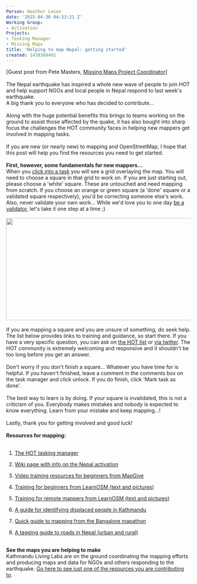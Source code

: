 ```yaml
---
Person: Heather Leson
date: '2015-04-30 04:33:21 Z'
Working Group:
- Activation
Projects:
- Tasking Manager
- Missing Maps
title: 'Helping to map Nepal: getting started'
created: 1430368401
---
```

<div class="ace-line gutter-author-p-222507 emptyGutter" data-author-link="/ep/profile/EnFLnS1VcyT" data-author-name="Pete M" data-author-initials="PM"><span>[Guest post from Pete Masters, <a href="http://www.missingmaps.org/" target="_blank">Missing Maps Project Coordinator</a>]</span></div><div class="ace-line gutter-author-p-222507 emptyGutter" data-author-link="/ep/profile/EnFLnS1VcyT" data-author-name="Pete M" data-author-initials="PM">&nbsp;</div><div class="ace-line gutter-author-p-222507 emptyGutter" data-author-link="/ep/profile/EnFLnS1VcyT" data-author-name="Pete M" data-author-initials="PM">Th<span class="author-p-222507">e Nepal earthquake has inspired a whole new wave of people to join HOT and help support NGOs and local people in Nepal respond to last week's earthquake.</span></div><div id="magicdomid6" class="ace-line gutter-author-p-222507 emptyGutter" data-author-link="/ep/profile/EnFLnS1VcyT" data-author-name="Pete M" data-author-initials="PM"><span class="author-p-222507">A big thank you to everyone who has decided to contribute...</span></div><div id="magicdomid7" class="ace-line longKeep gutter-noauthor">&nbsp;</div><div id="magicdomid8" class="ace-line gutter-author-p-222507 emptyGutter" data-author-link="/ep/profile/EnFLnS1VcyT" data-author-name="Pete M" data-author-initials="PM"><span class="author-p-222507">Along with the huge potential benefits this brings to teams working on the ground to assist those affected by the quake, it has also bought into sharp focus the challenges the HOT community faces in helping new mappers get involved in mapping tasks.</span></div><div id="magicdomid9" class="ace-line longKeep gutter-noauthor">&nbsp;</div><div class="ace-line gutter-author-p-222507 emptyGutter" data-author-link="/ep/profile/EnFLnS1VcyT" data-author-name="Pete M" data-author-initials="PM"><span class="author-p-222507">If you are new (or nearly new) to mapping and OpenStreetMap, I hope that this post will help you find the resources you need to get started.</span><div id="magicdomid11" class="ace-line longKeep gutter-noauthor">&nbsp;</div><div id="magicdomid12" class="ace-line gutter-author-p-222507 emptyGutter toc-entry" data-author-link="/ep/profile/EnFLnS1VcyT" data-author-name="Pete M" data-author-initials="PM"><span class="author-p-222507 b"><strong>First, however, some fundamentals for new mappers...</strong></span></div><div class="ace-line gutter-author-p-222507 emptyGutter toc-entry" data-author-link="/ep/profile/EnFLnS1VcyT" data-author-name="Pete M" data-author-initials="PM"><div id="magicdomid14" class="ace-line gutter-author-p-222507 emptyGutter" data-author-link="/ep/profile/EnFLnS1VcyT" data-author-name="Pete M" data-author-initials="PM"><span class="author-p-222507">When you </span><span class="author-p-222507 attrlink url"><a class="attrlink" href="http://tasks.hotosm.org/">click into a task</a></span><span class="author-p-222507"> you will see a grid overlaying the map. You will need to choose a square in that grid to work on. If you are just starting out, please choose a 'white' square. These are untouched and need mapping from scratch. If you choose an orange or green square (a 'done' square or a validated square respectively), you'd be correcting someone else's work. Also, never validate your own work... While we'd love you to one day </span><span class="author-p-222507 attrlink url"><a class="attrlink" href="http://wiki.openstreetmap.org/wiki/OSM_Tasking_Manager/Validating_data">be a validator</a></span><span class="author-p-222507">, let's take it one step at a time ;)</span></div><div class="ace-line gutter-author-p-222507 emptyGutter" data-author-link="/ep/profile/EnFLnS1VcyT" data-author-name="Pete M" data-author-initials="PM">&nbsp;</div><div class="ace-line gutter-author-p-222507 emptyGutter" data-author-link="/ep/profile/EnFLnS1VcyT" data-author-name="Pete M" data-author-initials="PM"><span class="author-p-222507"><img class="image-large" src="/sites/default/files/styles/large/public/tm%20squares%20blog_1.png?itok=QLgoUl0c" alt="" width="510" height="279"></span></div><div id="magicdomid15" class="ace-line longKeep gutter-noauthor">&nbsp;</div><div id="magicdomid16" class="ace-line gutter-author-p-222507 emptyGutter" data-author-link="/ep/profile/EnFLnS1VcyT" data-author-name="Pete M" data-author-initials="PM"><span class="author-p-222507">If you are mapping a square and you are unsure of something, do seek help. The list below provides links to training and guidance, so start there. If you have a very specific question, you can ask on </span><span class="author-p-222507 attrlink url"><a class="attrlink" href="https://lists.openstreetmap.org/listinfo/hot">the HOT list</a></span><span class="author-p-222507"> or </span><span class="author-p-222507 attrlink url"><a class="attrlink" href="https://twitter.com/hotosm">via twitter</a></span><span class="author-p-222507">. The HOT community is extremely welcoming and responsive and it shouldn't be too long before you get an answer.</span></div><div id="magicdomid17" class="ace-line longKeep gutter-noauthor">&nbsp;</div><div id="magicdomid18" class="ace-line gutter-author-p-222507 emptyGutter" data-author-link="/ep/profile/EnFLnS1VcyT" data-author-name="Pete M" data-author-initials="PM"><span class="author-p-222507">Don't worry if you don't finish a square... Whatever you have time for is helpful. If you haven't finished, leave a comment in the comments box on the task manager and click unlock. If you do finish, click 'Mark task as done'.</span></div><div class="ace-line gutter-author-p-222507 emptyGutter" data-author-link="/ep/profile/EnFLnS1VcyT" data-author-name="Pete M" data-author-initials="PM">&nbsp;</div><div class="ace-line gutter-author-p-222507 emptyGutter" data-author-link="/ep/profile/EnFLnS1VcyT" data-author-name="Pete M" data-author-initials="PM"><div id="magicdomid20" class="ace-line gutter-author-p-222507 emptyGutter" data-author-link="/ep/profile/EnFLnS1VcyT" data-author-name="Pete M" data-author-initials="PM"><span class="author-p-222507">The best way to learn is by doing. If your square is invalidated, this is not a criticism of you. Everybody makes mistakes and nobody is expected to know everything. Learn from your mistake and keep mapping...!</span></div><div id="magicdomid21" class="ace-line longKeep gutter-noauthor">&nbsp;</div><div id="magicdomid22" class="ace-line gutter-author-p-222507 emptyGutter" data-author-link="/ep/profile/EnFLnS1VcyT" data-author-name="Pete M" data-author-initials="PM"><span class="author-p-222507">Lastly, thank you for getting involved and good luck!</span></div><div id="magicdomid23" class="ace-line longKeep gutter-noauthor">&nbsp;</div><div id="magicdomid24" class="ace-line gutter-author-p-222507 emptyGutter toc-entry" data-author-link="/ep/profile/EnFLnS1VcyT" data-author-name="Pete M" data-author-initials="PM"><span class="author-p-222507 b"><strong>Resources for mapping:</strong></span></div><div id="magicdomid25" class="ace-line longKeep gutter-noauthor">&nbsp;</div><div id="magicdomid26" class="ace-line gutter-author-p-222507 line-list-type-number emptyGutter" data-author-link="/ep/profile/EnFLnS1VcyT" data-author-name="Pete M" data-author-initials="PM"><ol class="listtype-number listindent1 list-number1" start="1"><li><span class="author-p-222507 attrlink url"><a class="attrlink" href="http://tasks.hotosm.org/">The HOT tasking manager</a></span></li></ol></div><div id="magicdomid27" class="ace-line gutter-author-p-222507 line-list-type-number emptyGutter" data-author-link="/ep/profile/EnFLnS1VcyT" data-author-name="Pete M" data-author-initials="PM"><ol class="listtype-number listindent1 list-number1" start="2"><li><span class="author-p-222507 attrlink url"><a class="attrlink" href="http://wiki.openstreetmap.org/wiki/2015_Nepal_earthquake">Wiki page with info on the Nepal activation</a></span></li></ol></div><div id="magicdomid28" class="ace-line gutter-author-p-222507 line-list-type-number emptyGutter" data-author-link="/ep/profile/EnFLnS1VcyT" data-author-name="Pete M" data-author-initials="PM"><ol class="listtype-number listindent1 list-number1" start="3"><li><span class="author-p-222507 attrlink url"><a class="attrlink" href="http://mapgive.state.gov/">Video training resources for beginners from MapGive</a></span></li></ol></div><div id="magicdomid29" class="ace-line gutter-author-p-222507 line-list-type-number emptyGutter" data-author-link="/ep/profile/EnFLnS1VcyT" data-author-name="Pete M" data-author-initials="PM"><ol class="listtype-number listindent1 list-number1" start="4"><li><span class="author-p-222507 attrlink url"><a class="attrlink" href="http://learnosm.org/en/beginner/">Training for beginners from LearnOSM (text and pictures)</a></span></li></ol></div><div id="magicdomid30" class="ace-line gutter-author-p-222507 line-list-type-number emptyGutter" data-author-link="/ep/profile/EnFLnS1VcyT" data-author-name="Pete M" data-author-initials="PM"><ol class="listtype-number listindent1 list-number1" start="5"><li><span class="author-p-222507 attrlink url"><a class="attrlink" href="http://learnosm.org/en/coordination/remote/">Training for remote mappers from LearnOSM (text and picture</a></span><span class="author-p-270074 attrlink url"><a class="attrlink" href="http://learnosm.org/en/coordination/remote/">s)</a></span></li></ol></div><div id="magicdomid31" class="ace-line gutter-author-p-222507 line-list-type-number emptyGutter" data-author-link="/ep/profile/EnFLnS1VcyT" data-author-name="Pete M" data-author-initials="PM"><ol class="listtype-number listindent1 list-number1" start="6"><li><span class="author-p-222507 attrlink url"><a class="attrlink" href="http://hotosm.github.io/tracing-guides/guide/Nepal.html#IDP%20Collection%20Guidance">A guide for identifying displaced people in Kathmandu</a></span></li></ol></div><div id="magicdomid32" class="ace-line gutter-author-p-222507 line-list-type-number emptyGutter" data-author-link="/ep/profile/EnFLnS1VcyT" data-author-name="Pete M" data-author-initials="PM"><ol class="listtype-number listindent1 list-number1" start="7"><li><span class="author-p-222507 attrlink url"><a class="attrlink" href="https://datameet.hackpad.com/Nepal-Earthquake-Mapping-YDjLauUK0Ek">Quick guide to mapping from the Bangalore mapathon</a></span></li></ol></div><div id="magicdomid33" class="ace-line gutter-author-p-222507 line-list-type-number emptyGutter" data-author-link="/ep/profile/EnFLnS1VcyT" data-author-name="Pete M" data-author-initials="PM"><ol class="listtype-number listindent1 list-number1" start="8"><li><span class="author-p-222507 attrlink url"><a class="attrlink" href="https://wiki.openstreetmap.org/wiki/Nepal/Roads">A tagging guide to roads in Nepal (urban and rural)</a></span></li></ol><div class="ace-line gutter-author-p-222507 emptyGutter toc-entry" data-author-link="/ep/profile/EnFLnS1VcyT" data-author-name="Pete M" data-author-initials="PM">&nbsp;</div><div id="magicdomid35" class="ace-line gutter-author-p-222507 emptyGutter toc-entry" data-author-link="/ep/profile/EnFLnS1VcyT" data-author-name="Pete M" data-author-initials="PM"><span class="author-p-222507 b"><strong>See the maps you are helping to make</strong></span></div><div id="magicdomid36" class="ace-line gutter-author-p-222507 emptyGutter" data-author-link="/ep/profile/EnFLnS1VcyT" data-author-name="Pete M" data-author-initials="PM"><span class="author-p-222507">Kathmandu Living Labs are on the ground coordinating the mapping efforts and producing maps and data for NGOs and others responding to the earthquake. </span><span class="author-p-222507 attrlink url"><a class="attrlink" href="http://kathmandulivinglabs.github.io/quake-maps/">Go here to see just one of the resources you are contributing to</a></span><span class="author-p-222507">.</span></div><div id="magicdomid37" class="ace-line longKeep gutter-noauthor">&nbsp;</div></div></div><div class="ace-line gutter-author-p-222507 emptyGutter" data-author-link="/ep/profile/EnFLnS1VcyT" data-author-name="Pete M" data-author-initials="PM">&nbsp;</div></div></div>
